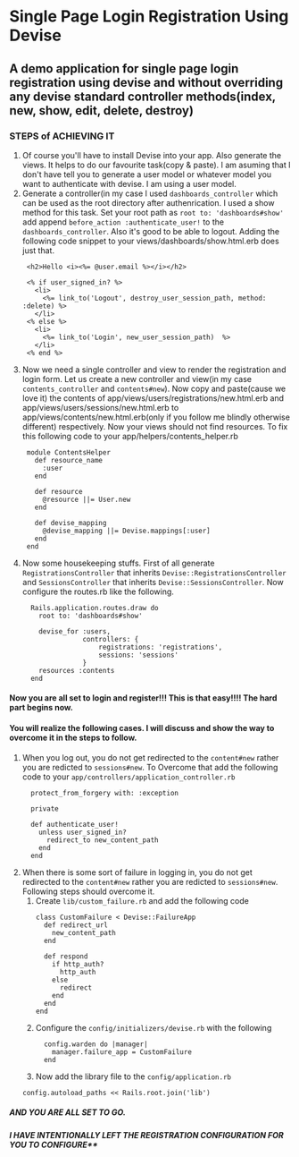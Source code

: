 # Single Page Login Registration Using Devise

## A demo application for single page login registration using devise and without overriding any devise standard controller methods(index, new, show, edit, delete, destroy)

### STEPS of ACHIEVING IT
1. Of course you'll have to install Devise into your app. Also generate the views. It helps to do our favourite task(copy & paste). I am asuming that I don't have tell you to generate a user model or whatever model you want to authenticate with devise. I am using a user model.
1. Generate a controller(in my case I used `dashboards_controller` which can be used as the root directory after authenrication. I used a show method for this task. Set your root path as `root to: 'dashboards#show'` add append `before_action :authenticate_user!` to the `dashboards_controller`. Also it's good to be able to logout. Adding the following code snippet to your views/dashboards/show.html.erb does just that.
   ```
    <h2>Hello <i><%= @user.email %></i></h2>

    <% if user_signed_in? %>
      <li>
        <%= link_to('Logout', destroy_user_session_path, method: :delete) %>
      </li>
    <% else %>
      <li>
        <%= link_to('Login', new_user_session_path)  %>
      </li>
    <% end %>
   ```
1. Now we need a single controller and view to render the registration and login form. Let us create a new controller and view(in my case `contents_controller` and `contents#new`). Now copy and paste(cause we love it) the contents of app/views/users/registrations/new.html.erb and app/views/users/sessions/new.html.erb to app/views/contents/new.html.erb(only if you follow me blindly otherwise different) respectively. Now your views should not find resources. To fix this following code to your app/helpers/contents_helper.rb
   ```
    module ContentsHelper
      def resource_name
        :user
      end

      def resource
        @resource ||= User.new
      end

      def devise_mapping
        @devise_mapping ||= Devise.mappings[:user]
      end
    end
   ```
1. Now some housekeeping stuffs. First of all generate `RegistrationsController` that inherits `Devise::RegistrationsController` and `SessionsController` that inherits `Devise::SessionsController`. Now configure the routes.rb like the following.
   ```
     Rails.application.routes.draw do
       root to: 'dashboards#show'

       devise_for :users,
                  controllers: {
                      registrations: 'registrations',
                      sessions: 'sessions'
                  }
       resources :contents
     end
   ```
#### Now you are all set to login and register!!! This is that easy!!!! The hard part begins now.
#### You will realize the following cases. I will discuss and show the way to overcome it in the steps to follow.

1. When you log out, you do not get redirected to the `content#new` rather you are redicted to `sessions#new`. To Overcome that add the following code to your `app/controllers/application_controller.rb`
   ```
     protect_from_forgery with: :exception

     private

     def authenticate_user!
       unless user_signed_in?
         redirect_to new_content_path
       end
     end
   ```
1. When there is some sort of failure in logging in, you do not get redirected to the `content#new` rather you are redicted to `sessions#new`. Following steps should overcome it.
   1. Create `lib/custom_failure.rb` and add the following code
      ```
      class CustomFailure < Devise::FailureApp
        def redirect_url
          new_content_path
        end

        def respond
          if http_auth?
            http_auth
          else
            redirect
          end
        end
      end
      ```
   1. Configure the `config/initializers/devise.rb` with the following
      ```
        config.warden do |manager|
          manager.failure_app = CustomFailure
        end
      ```
   1. Now add the library file to the `config/application.rb`
   ```
   config.autoload_paths << Rails.root.join('lib')
   ```
##### AND YOU ARE ALL SET TO GO.
##### I HAVE INTENTIONALLY LEFT THE REGISTRATION CONFIGURATION FOR YOU TO CONFIGURE**
